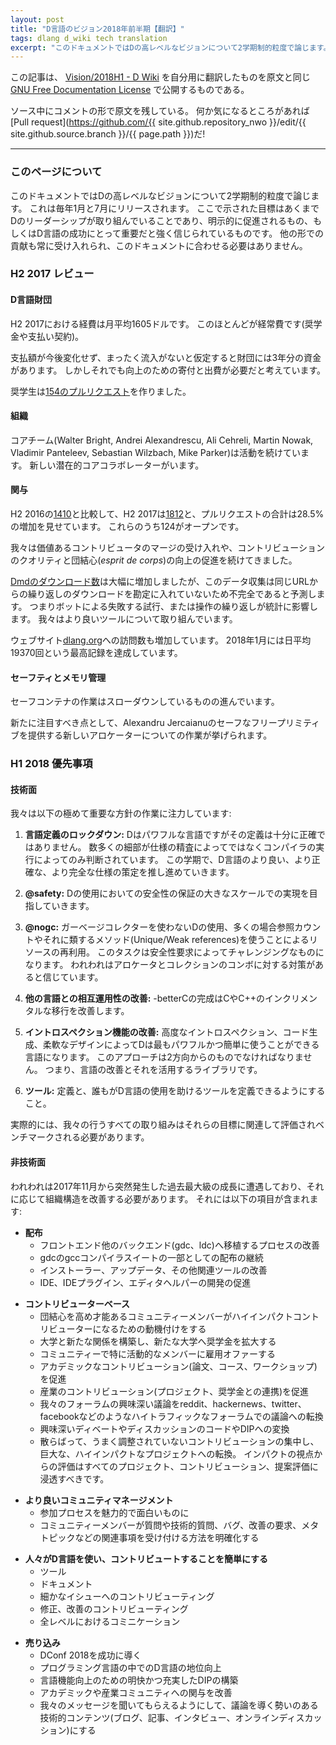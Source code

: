```yaml
---
layout: post
title: "D言語のビジョン2018年前半期【翻訳】"
tags: dlang d_wiki tech translation 
excerpt: "このドキュメントではDの高レベルなビジョンについて2学期制的粒度で論じます。 これは毎年1月と7月にリリースされます。 ここで示された目標はあくまでDのリーダーシップが取り組んでいることであり、明示的に促進されるもの、もしくはD言語の成功にとって重要だと強く信じられているものです。 他の形での貢献も常に受け入れられ、このドキュメントに合わせる必要はありません。"
---
```


この記事は、
[Vision/2018H1 - D Wiki](https://wiki.dlang.org/Vision/2018H1)
を自分用に翻訳したものを原文と同じ
[GNU Free Documentation License](http://www.gnu.org/copyleft/fdl.html)
で公開するものである。

ソース中にコメントの形で原文を残している。
何か気になるところがあれば
[Pull request](https://github.com/{{ site.github.repository_nwo }}/edit/{{ site.github.source.branch }}/{{ page.path }})だ!

---
<!-- ### Meta -->

### このページについて

<!-- This document discusses the high-level vision for D with semestrial granularity. It is released in January and July of each year. Note that the goals presented are those the D leadership works on, explicitly fosters, or strongly believes are important for the success of the D language. Other contributions are always welcome and do not need to be necessarily aligned with this document. -->

このドキュメントではDの高レベルなビジョンについて2学期制的粒度で論じます。
これは毎年1月と7月にリリースされます。
ここで示された目標はあくまでDのリーダーシップが取り組んでいることであり、明示的に促進されるもの、もしくはD言語の成功にとって重要だと強く信じられているものです。
他の形での貢献も常に受け入れられ、このドキュメントに合わせる必要はありません。

<!-- ### H2 2017 Review -->

### H2 2017 レビュー

<!-- #### The D Language Foundation -->

#### D言語財団

<!-- Expenses for H2 2017 have averaged at $1605 per month. These include mostly recurring expenses (scholarships, contract payments). -->

H2 2017における経費は月平均1605ドルです。
このほとんどが経常費です(奨学金や支払い契約)。

<!-- The Foundation has funds for over three years assuming no changes in expenses and no money inflow. We, however, expect both donations and expenses to increase. -->

支払額が今後変化せず、まったく流入がないと仮定すると財団には3年分の資金があります。
しかしそれでも向上のための寄付と出費が必要だと考えています。

<!-- The scholarship recipients have created [154 pull requests](https://github.com/search?utf8=%E2%9C%93&q=user%3Adlang+author%3ARazvanN7+author%3Aedi33416+author%3ADarredevil+author%3Asomzzz+created%3A2017-07-01..2017-12-31&type=Issues). -->

奨学生は[154のプルリクエスト](https://github.com/search?utf8=%E2%9C%93&q=user%3Adlang+author%3ARazvanN7+author%3Aedi33416+author%3ADarredevil+author%3Asomzzz+created%3A2017-07-01..2017-12-31&type=Issues)を作りました。

<!-- #### Organization -->

#### 組織

<!-- The core team (Walter Bright, Andrei Alexandrescu, Ali Cehreli, Martin Nowak, Vladimir Panteleev, Sebastian Wilzbach, Mike Parker) kept operations working. There are new potential core collaborators. -->

コアチーム(Walter Bright, Andrei Alexandrescu, Ali Cehreli, Martin Nowak, Vladimir Panteleev, Sebastian Wilzbach, Mike Parker)は活動を続けています。
新しい潜在的コアコラボレーターがいます。

<!-- #### Participation -->

#### 関与

<!-- H2 2017 has marked a 28.5% increase in total pull requests compared to to H2 2016: [1812](https://github.com/pulls?utf8=%E2%9C%93&q=is%3Apr+user%3Adlang+created%3A2017-07-01..2017-12-31) vs. [1410](https://github.com/pulls?utf8=%E2%9C%93&q=is%3Apr+user%3Adlang+created%3A2016-07-01..2016-12-31). Of these, 124 are open. -->

H2 2016の[1410](https://github.com/pulls?utf8=%E2%9C%93&q=is%3Apr+user%3Adlang+created%3A2016-07-01..2016-12-31)と比較して、H2 2017は[1812](https://github.com/pulls?utf8=%E2%9C%93&q=is%3Apr+user%3Adlang+created%3A2017-07-01..2017-12-31)と、プルリクエストの合計は28.5%の増加を見せています。
これらのうち124がオープンです。

<!-- We have continued to grant merge rights to strong contributors and fostered an increase in contribution quality and _esprit de corps_. -->

我々は価値あるコントリビュータのマージの受け入れや、コントリビューションのクオリティと団結心(_esprit de corps_)の向上の促進を続けてきました。

<!-- [Downloads of dmd](http://erdani.com/d/downloads.daily.png) have increased substantially, but we assume the data collection is imperfect because it does not account for repeated downloads from the same URL. So bots, repeated unsuccessful attempts, or manipulation can influence the statistics. We are working on a better tool. -->

[Dmdのダウンロード数](http://erdani.com/d/downloads.daily.png)は大幅に増加しましたが、このデータ収集は同じURLからの繰り返しのダウンロードを勘定に入れていないため不完全であると予測します。
つまりボットによる失敗する試行、または操作の繰り返しが統計に影響します。
我々はより良いツールについて取り組んでいます。

<!-- Visits to the [dlang.org](https://dlang.org) website have been on the rise; an all-time high of 19,370 average daily visits has been attained in January 2018. -->

ウェブサイト[dlang.org](https://dlang.org)への訪問数も増加しています。
2018年1月には日平均19370回という最高記録を達成しています。

<!-- #### Safety and Memory Management -->

#### セーフティとメモリ管理

<!-- Work on safe containers has slowed down but is still ongoing. -->

セーフコンテナの作業はスローダウンしているものの進んでいます。

<!-- Of new note is Alexandru Jercaianu's work on a new allocator that offers a safe free primitive. That opens new avenues for approaching memory management. -->

新たに注目すべき点として、Alexandru Jercaianuのセーフなフリープリミティブを提供する新しいアロケーターについての作業が挙げられます。

<!-- ### H1 2018 Priorities -->

### H1 2018 優先事項

<!-- #### Technical -->

#### 技術面

<!-- We are doubling down on work on the following essential directions: -->

我々は以下の極めて重要な方針の作業に注力しています:

<!-- 1. **Lock down the language definition:** D is a powerful language but its definition is not precise enough. A number of subtleties can only be assessed only by running the compiler, not by perusing the specification. This semester we are pushing for a better, more precise, and more complete specification of the D language. -->

1. **言語定義のロックダウン:** Dはパワフルな言語ですがその定義は十分に正確ではありません。
  数多くの細部が仕様の精査によってではなくコンパイラの実行によってのみ判断されています。
  この学期で、D言語のより良い、より正確な、より完全な仕様の策定を推し進めていきます。
<!-- 2. **@safety:** we aim to enable large-scale uses of D with safety guarantees. -->
2. **@safety:** Dの使用においての安全性の保証の大きなスケールでの実現を目指していきます。
<!-- 3. **@nogc:** Use of D without a garbage collector, most likely by using reference counting and related methods Unique/Weak references) for reclamation of resources. This task is made challenging by the safety requirement. We believe we have an attack in the upcoming allocators/collections combos. -->
3. **@nogc:** ガーベージコレクターを使わないDの使用、多くの場合参照カウントやそれに類するメソッド(Unique/Weak references)を使うことによるリソースの再利用。
  このタスクは安全性要求によってチャレンジングなものになります。
  われわれはアロケータとコレクションのコンボに対する対策があると信じています。
<!-- 4. **Improve interoperability with other languages:** Finishing -betterC should improve incremental migration of C and C++. -->
4. **他の言語との相互運用性の改善:** -betterCの完成はCやC++のインクリメンタルな移行を改善します。
<!-- 5. **Improve introspection abilities:** Make D the most powerful and easiest to use language for advanced introspection, code generation, and flexible designs. The approach must be two pronged - language improvements and libraries that use them gainfully. -->
5. **イントロスペクション機能の改善:** 高度なイントロスペクション、コード生成、柔軟なデザインによってDは最もパワフルかつ簡単に使うことができる言語になります。
  このアプローチは2方向からのものでなければなりません。
  つまり、言語の改善とそれを活用するライブラリです。
<!-- 6. **Tooling:** Define and allow others to define tools that help the use of the D language by everyone. -->
6. **ツール:** 定義と、誰もがD言語の使用を助けるツールを定義できるようにすること。

<!-- Virtually all efforts we drive should be assessed and benchmarked relative to these goals. -->

実際的には、我々の行うすべての取り組みはそれらの目標に関連して評価されベンチマークされる必要があります。

<!-- #### Non-Technical -->

#### 非技術面

<!-- We have enjoyed an unprecedented growth spurt starting December 2017, and need to improve our organizational structures in response. That includes: -->

われわれは2017年11月から突然発生した過去最大級の成長に遭遇しており、それに応じて組織構造を改善する必要があります。
それには以下の項目が含まれます:

<!-- *   Distribution
    *   Improve the process of porting the front-end to alternate backends (gdc, ldc).
    *   Pursue distribution of gdc as part of the gcc compiler suite.
    *   Improve installers, updaters, and related tooling.
    *   Foster development of IDEs, IDE plugins, editor helpers. -->

 - **配布**
   - フロントエンド他のバックエンド(gdc、ldc)へ移植するプロセスの改善
   - gdcのgccコンパイラスイートの一部としての配布の継続
   - インストーラー、アップデータ、その他関連ツールの改善
   - IDE、IDEプラグイン、エディタヘルパーの開発の促進

<!-- *   Contributor base
    *   Improve our _esprit de corps_ motivating talented community members to become high-impact contributors
    *   Forge new relationships with universities, Expand our scholarship offering to new universities
    *   Offer employment to the most active members of the community
    *   Foster academic contributions (papers, courses, workshops)
    *   Foster industrial contributions (joint projects, joint scholarships)
    *   Convert interesting discussions on our own forums into interesting discussions on high-traffic forums such as reddit, hackernews, twitter, and facebook
    *   Convert interesting debates and discussions into code and DIPs
    *   Convert scattered, uncoordinated contributions into focused, large, high-impact projects. The evaluation from an impact perspective must be pervasive to all project/contributions/proposal assessments. -->

 - **コントリビューターベース**
    - 団結心を高め才能あるコミュニティーメンバーがハイインパクトコントリビューターになるための動機付けをする
    - 大学と新たな関係を構築し、新たな大学へ奨学金を拡大する
    - コミュニティーで特に活動的なメンバーに雇用オファーする
    - アカデミックなコントリビューション(論文、コース、ワークショップ)を促進
    - 産業のコントリビューション(プロジェクト、奨学金との連携)を促進
    - 我々のフォーラムの興味深い議論をreddit、hackernews、twitter、facebookなどのようなハイトラフィックなフォーラムでの議論への転換
    - 興味深いディベートやディスカッションのコードやDIPへの変換
    - 散らばって、うまく調整されていないコントリビューションの集中し、巨大な、ハイインパクトなプロジェクトへの転換。
        インパクトの視点からの評価はすべてのプロジェクト、コントリビューション、提案評価に浸透すべきです。

<!-- *   Better community management
    *   Make the joining process more inviting and enjoyable
    *   Have a clear path for a community member to get a question/concerned addressed, whether it's a technical question, a bug, a request for an improvement, or a meta topic. -->

 - **より良いコミュニティマネージメント**
    - 参加プロセスを魅力的で面白いものに
    - コミュニティーメンバーが質問や技術的質問、バグ、改善の要求、メタトピックなどの関連事項を受け付ける方法を明確化する

<!-- *   Make it easier for people to use the D language and contribute to it
    *   Tooling
    *   Documentation
    *   Contributing detailed issues
    *   Contributing fixes and improvements
    *   Communication at all levels -->

 - **人々がD言語を使い、コントリビュートすることを簡単にする**
    - ツール
    - ドキュメント
    - 細かなイシューへのコントリビューティング
    - 修正、改善のコントリビューティング
    - 全レベルにおけるコミニケーション

<!-- *   Public Relations
    *   Drive DConf 2018 to a great success
    *   Improve the standing of the D language on the landscape of programming languages
    *   Establish the DIP as a clear, solid means to get a language enhancement going
    *   Improve participation in the academic and industrial community
    *   Make our message heard and lead the discussion with strong technical content (blogs, articles, interviews, online discussions) -->

 - **売り込み**
    - DConf 2018を成功に導く
    - プログラミング言語の中でのD言語の地位向上
    - 言語機能向上のための明快かつ充実したDIPの構築
    - アカデミックや産業コミュニティへの関与を改善
    - 我々のメッセージを聞いてもらえるようにして、議論を導く勢いのある技術的コンテンツ(ブログ、記事、インタビュー、オンラインディスカッション)にする